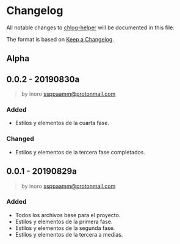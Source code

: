 # Changelog
All notable changes to [chlog-helper](https://github.com/boot1110001/chlog-helper) will be documented in this file.

The format is based on [Keep a Changelog](https://keepachangelog.com/en/1.0.0/).

## Alpha

## 0.0.2 - 20190830a
> by inoro <ssppaamm@protonmail.com>
### Added
- Estilos y elementos de la cuarta fase.
### Changed
- Estilos y elementos de la tercera fase completados.

## 0.0.1 - 20190829a
> by inoro <ssppaamm@protonmail.com>
### Added
- Todos los archivos base para el proyecto.
- Estilos y elementos de la primera fase.
- Estilos y elementos de la segunda fase.
- Estilos y elementos de la tercera a medias.
